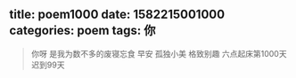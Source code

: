 title: poem1000
date: 1582215001000
categories: poem
tags: 你
---
> 你呀
是我为数不多的废寝忘食
早安
孤独小美
格致别趣
六点起床第1000天 迟到99天